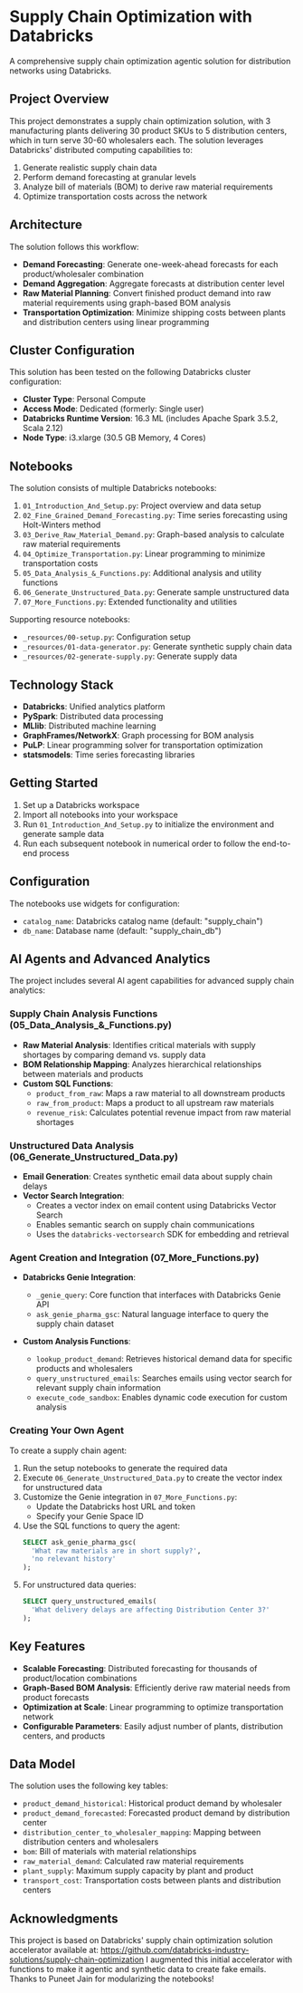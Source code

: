 # Supply Chain Optimization with Databricks

A comprehensive supply chain optimization agentic solution for distribution networks using Databricks.


## Project Overview

This project demonstrates a supply chain optimization solution, with 3 manufacturing plants delivering 30 product SKUs to 5 distribution centers, which in turn serve 30-60 wholesalers each. The solution leverages Databricks' distributed computing capabilities to:

1. Generate realistic supply chain data
2. Perform demand forecasting at granular levels
3. Analyze bill of materials (BOM) to derive raw material requirements
4. Optimize transportation costs across the network

## Architecture

The solution follows this workflow:
- **Demand Forecasting**: Generate one-week-ahead forecasts for each product/wholesaler combination
- **Demand Aggregation**: Aggregate forecasts at distribution center level
- **Raw Material Planning**: Convert finished product demand into raw material requirements using graph-based BOM analysis
- **Transportation Optimization**: Minimize shipping costs between plants and distribution centers using linear programming

## Cluster Configuration

This solution has been tested on the following Databricks cluster configuration:

- **Cluster Type**: Personal Compute
- **Access Mode**: Dedicated (formerly: Single user)
- **Databricks Runtime Version**: 16.3 ML (includes Apache Spark 3.5.2, Scala 2.12)
- **Node Type**: i3.xlarge (30.5 GB Memory, 4 Cores)


## Notebooks

The solution consists of multiple Databricks notebooks:

1. `01_Introduction_And_Setup.py`: Project overview and data setup
2. `02_Fine_Grained_Demand_Forecasting.py`: Time series forecasting using Holt-Winters method
3. `03_Derive_Raw_Material_Demand.py`: Graph-based analysis to calculate raw material requirements
4. `04_Optimize_Transportation.py`: Linear programming to minimize transportation costs
5. `05_Data_Analysis_&_Functions.py`: Additional analysis and utility functions
6. `06_Generate_Unstructured_Data.py`: Generate sample unstructured data
7. `07_More_Functions.py`: Extended functionality and utilities

Supporting resource notebooks:
- `_resources/00-setup.py`: Configuration setup
- `_resources/01-data-generator.py`: Generate synthetic supply chain data
- `_resources/02-generate-supply.py`: Generate supply data

## Technology Stack

- **Databricks**: Unified analytics platform
- **PySpark**: Distributed data processing
- **MLlib**: Distributed machine learning
- **GraphFrames/NetworkX**: Graph processing for BOM analysis
- **PuLP**: Linear programming solver for transportation optimization
- **statsmodels**: Time series forecasting libraries

## Getting Started

1. Set up a Databricks workspace
2. Import all notebooks into your workspace
3. Run `01_Introduction_And_Setup.py` to initialize the environment and generate sample data
4. Run each subsequent notebook in numerical order to follow the end-to-end process

## Configuration

The notebooks use widgets for configuration:
- `catalog_name`: Databricks catalog name (default: "supply_chain")
- `db_name`: Database name (default: "supply_chain_db")

## AI Agents and Advanced Analytics

The project includes several AI agent capabilities for advanced supply chain analytics:

### Supply Chain Analysis Functions (05_Data_Analysis_&_Functions.py)

- **Raw Material Analysis**: Identifies critical materials with supply shortages by comparing demand vs. supply data
- **BOM Relationship Mapping**: Analyzes hierarchical relationships between materials and products
- **Custom SQL Functions**:
  - `product_from_raw`: Maps a raw material to all downstream products
  - `raw_from_product`: Maps a product to all upstream raw materials
  - `revenue_risk`: Calculates potential revenue impact from raw material shortages

### Unstructured Data Analysis (06_Generate_Unstructured_Data.py)

- **Email Generation**: Creates synthetic email data about supply chain delays
- **Vector Search Integration**: 
  - Creates a vector index on email content using Databricks Vector Search
  - Enables semantic search on supply chain communications
  - Uses the `databricks-vectorsearch` SDK for embedding and retrieval

### Agent Creation and Integration (07_More_Functions.py)

- **Databricks Genie Integration**:
  - `_genie_query`: Core function that interfaces with Databricks Genie API
  - `ask_genie_pharma_gsc`: Natural language interface to query the supply chain dataset
  
- **Custom Analysis Functions**:
  - `lookup_product_demand`: Retrieves historical demand data for specific products and wholesalers
  - `query_unstructured_emails`: Searches emails using vector search for relevant supply chain information
  - `execute_code_sandbox`: Enables dynamic code execution for custom analysis

### Creating Your Own Agent

To create a supply chain agent:

1. Run the setup notebooks to generate the required data
2. Execute `06_Generate_Unstructured_Data.py` to create the vector index for unstructured data
3. Customize the Genie integration in `07_More_Functions.py`:
   - Update the Databricks host URL and token
   - Specify your Genie Space ID
4. Use the SQL functions to query the agent:
   ```sql
   SELECT ask_genie_pharma_gsc(
     'What raw materials are in short supply?',
     'no relevant history'
   );
   ```
5. For unstructured data queries:
   ```sql
   SELECT query_unstructured_emails(
     'What delivery delays are affecting Distribution Center 3?'
   );
   ```

## Key Features

- **Scalable Forecasting**: Distributed forecasting for thousands of product/location combinations
- **Graph-Based BOM Analysis**: Efficiently derive raw material needs from product forecasts
- **Optimization at Scale**: Linear programming to optimize transportation network
- **Configurable Parameters**: Easily adjust number of plants, distribution centers, and products

## Data Model

The solution uses the following key tables:
- `product_demand_historical`: Historical product demand by wholesaler
- `product_demand_forecasted`: Forecasted product demand by distribution center
- `distribution_center_to_wholesaler_mapping`: Mapping between distribution centers and wholesalers
- `bom`: Bill of materials with material relationships
- `raw_material_demand`: Calculated raw material requirements
- `plant_supply`: Maximum supply capacity by plant and product
- `transport_cost`: Transportation costs between plants and distribution centers


## Acknowledgments

This project is based on Databricks' supply chain optimization solution accelerator available at: https://github.com/databricks-industry-solutions/supply-chain-optimization
I augmented this initial accelerator with functions to make it agentic and synthetic data to create fake emails. Thanks to Puneet Jain for modularizing the notebooks! 
